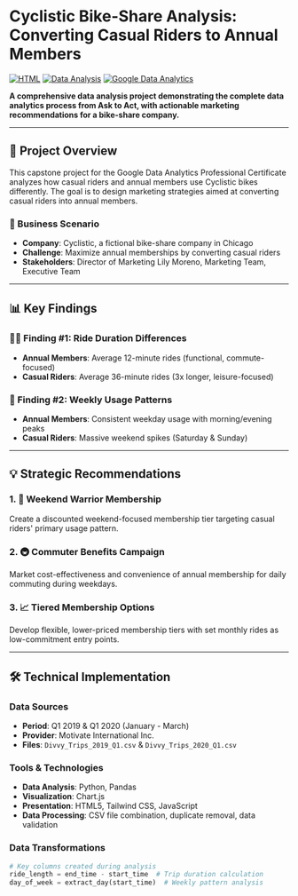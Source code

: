 # Cyclistic Bike-Share Analysis: Converting Casual Riders to Annual Members

[![HTML](https://img.shields.io/badge/HTML-Interactive%20Presentation-orange)](https://github.com/bhqmuhammad/cyclistic-bike-share-analysis)
[![Data Analysis](https://img.shields.io/badge/Data%20Analysis-Python%20%7C%20Pandas-blue)](https://github.com/bhqmuhammad/cyclistic-bike-share-analysis)
[![Google Data Analytics](https://img.shields.io/badge/Google%20Data%20Analytics-Capstone%20Project-green)](https://www.coursera.org/professional-certificates/google-data-analytics)

**A comprehensive data analysis project demonstrating the complete data analytics process from Ask to Act, with actionable marketing recommendations for a bike-share company.**

---

## 🎯 Project Overview

This capstone project for the Google Data Analytics Professional Certificate analyzes how casual riders and annual members use Cyclistic bikes differently. The goal is to design marketing strategies aimed at converting casual riders into annual members.

### 🏢 Business Scenario
- **Company**: Cyclistic, a fictional bike-share company in Chicago
- **Challenge**: Maximize annual memberships by converting casual riders
- **Stakeholders**: Director of Marketing Lily Moreno, Marketing Team, Executive Team

---

## 📊 Key Findings

### 🚴‍♀️ Finding #1: Ride Duration Differences
- **Annual Members**: Average 12-minute rides (functional, commute-focused)
- **Casual Riders**: Average 36-minute rides (3x longer, leisure-focused)

### 📅 Finding #2: Weekly Usage Patterns
- **Annual Members**: Consistent weekday usage with morning/evening peaks
- **Casual Riders**: Massive weekend spikes (Saturday & Sunday)

---

## 💡 Strategic Recommendations

### 1. 🎯 Weekend Warrior Membership
Create a discounted weekend-focused membership tier targeting casual riders' primary usage pattern.

### 2. 🚇 Commuter Benefits Campaign
Market cost-effectiveness and convenience of annual membership for daily commuting during weekdays.

### 3. 📈 Tiered Membership Options
Develop flexible, lower-priced membership tiers with set monthly rides as low-commitment entry points.

---

## 🛠️ Technical Implementation

### Data Sources
- **Period**: Q1 2019 & Q1 2020 (January - March)
- **Provider**: Motivate International Inc.
- **Files**: `Divvy_Trips_2019_Q1.csv` & `Divvy_Trips_2020_Q1.csv`

### Tools & Technologies
- **Data Analysis**: Python, Pandas
- **Visualization**: Chart.js
- **Presentation**: HTML5, Tailwind CSS, JavaScript
- **Data Processing**: CSV file combination, duplicate removal, data validation

### Data Transformations
```python
# Key columns created during analysis
ride_length = end_time - start_time  # Trip duration calculation
day_of_week = extract_day(start_time)  # Weekly pattern analysis
